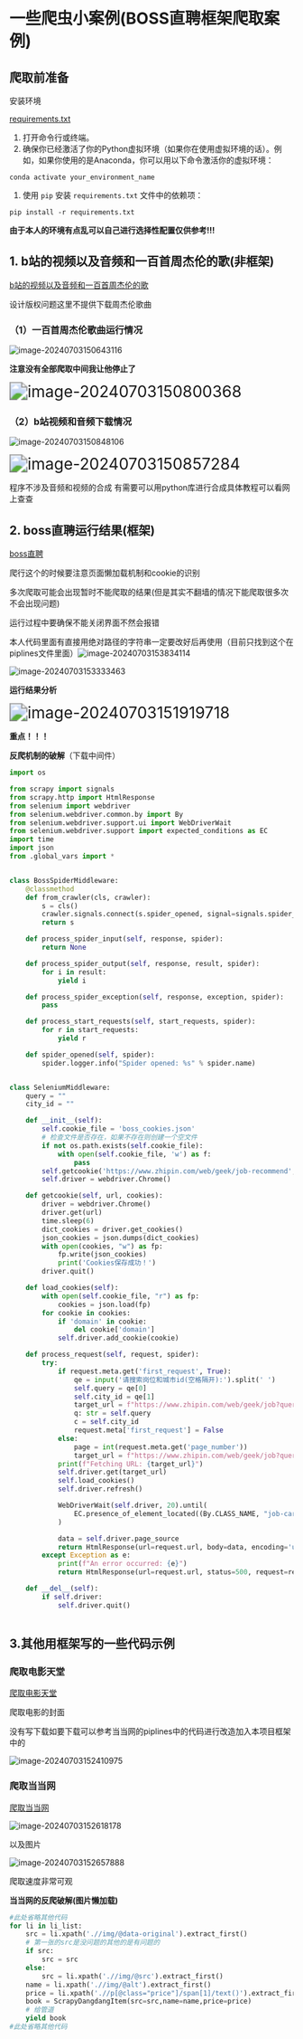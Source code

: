 # 一些爬虫小案例(BOSS直聘框架爬取案例)

## 爬取前准备

安装环境

 [requirements.txt](requirements.txt) 

1. 打开命令行或终端。
2. 确保你已经激活了你的Python虚拟环境（如果你在使用虚拟环境的话）。例如，如果你使用的是Anaconda，你可以用以下命令激活你的虚拟环境：

```shell
conda activate your_environment_name
```

1. 使用 `pip` 安装 `requirements.txt` 文件中的依赖项：

```shell
pip install -r requirements.txt
```

**由于本人的环境有点乱可以自己进行选择性配置仅供参考!!!**

## 1. b站的视频以及音频和一百首周杰伦的歌(非框架)

 [b站的视频以及音频和一百首周杰伦的歌](b站的视频以及音频和一百首周杰伦的歌) 

设计版权问题这里不提供下载周杰伦歌曲

### （1）一百首周杰伦歌曲运行情况

![image-20240703150643116](assets/image-20240703150643116.png)

**注意没有全部爬取中间我让他停止了**

<img src="assets/image-20240703150800368.png" alt="image-20240703150800368" style="zoom:200%;" />

### （2）b站视频和音频下载情况

![image-20240703150848106](assets/image-20240703150848106.png)

<img src="assets/image-20240703150857284.png" alt="image-20240703150857284" style="zoom: 200%;" />

程序不涉及音频和视频的合成 有需要可以用python库进行合成具体教程可以看网上查查

## 2. boss直聘运行结果(框架)

 [boss直聘](boss直聘) 

爬行这个的时候要注意页面懒加载机制和cookie的识别

多次爬取可能会出现暂时不能爬取的结果(但是其实不翻墙的情况下能爬取很多次不会出现问题)

运行过程中要确保不能关闭界面不然会报错

本人代码里面有直接用绝对路径的字符串一定要改好后再使用（目前只找到这个在piplines文件里面）![image-20240703153834114](assets/image-20240703153834114.png)

![image-20240703153333463](assets/image-20240703153333463.png)

**运行结果分析**

<img src="assets/image-20240703151919718.png" alt="image-20240703151919718" style="zoom:200%;" />

**重点！！！**

**反爬机制的破解**（下载中间件）

```python
import os

from scrapy import signals
from scrapy.http import HtmlResponse
from selenium import webdriver
from selenium.webdriver.common.by import By
from selenium.webdriver.support.ui import WebDriverWait
from selenium.webdriver.support import expected_conditions as EC
import time
import json
from .global_vars import *


class BossSpiderMiddleware:
    @classmethod
    def from_crawler(cls, crawler):
        s = cls()
        crawler.signals.connect(s.spider_opened, signal=signals.spider_opened)
        return s

    def process_spider_input(self, response, spider):
        return None

    def process_spider_output(self, response, result, spider):
        for i in result:
            yield i

    def process_spider_exception(self, response, exception, spider):
        pass

    def process_start_requests(self, start_requests, spider):
        for r in start_requests:
            yield r

    def spider_opened(self, spider):
        spider.logger.info("Spider opened: %s" % spider.name)


class SeleniumMiddleware:
    query = ""
    city_id = ""

    def __init__(self):
        self.cookie_file = 'boss_cookies.json'
        # 检查文件是否存在，如果不存在则创建一个空文件
        if not os.path.exists(self.cookie_file):
            with open(self.cookie_file, 'w') as f:
                pass
        self.getcookie('https://www.zhipin.com/web/geek/job-recommend', self.cookie_file)
        self.driver = webdriver.Chrome()

    def getcookie(self, url, cookies):
        driver = webdriver.Chrome()
        driver.get(url)
        time.sleep(6)
        dict_cookies = driver.get_cookies()
        json_cookies = json.dumps(dict_cookies)
        with open(cookies, "w") as fp:
            fp.write(json_cookies)
            print('Cookies保存成功！')
        driver.quit()

    def load_cookies(self):
        with open(self.cookie_file, "r") as fp:
            cookies = json.load(fp)
        for cookie in cookies:
            if 'domain' in cookie:
                del cookie['domain']
            self.driver.add_cookie(cookie)

    def process_request(self, request, spider):
        try:
            if request.meta.get('first_request', True):
                qe = input('请搜索岗位和城市id(空格隔开):').split(' ')
                self.query = qe[0]
                self.city_id = qe[1]
                target_url = f"https://www.zhipin.com/web/geek/job?query={self.query}&city={self.city_id}&page=1"
                q: str = self.query
                c = self.city_id
                request.meta['first_request'] = False
            else:
                page = int(request.meta.get('page_number'))
                target_url = f"https://www.zhipin.com/web/geek/job?query={self.query}&city={self.city_id}&page={page}"
            print(f"Fetching URL: {target_url}")
            self.driver.get(target_url)
            self.load_cookies()
            self.driver.refresh()

            WebDriverWait(self.driver, 20).until(
                EC.presence_of_element_located((By.CLASS_NAME, "job-card-wrapper"))
            )

            data = self.driver.page_source
            return HtmlResponse(url=request.url, body=data, encoding='utf-8', request=request)
        except Exception as e:
            print(f"An error occurred: {e}")
            return HtmlResponse(url=request.url, status=500, request=request)

    def __del__(self):
        if self.driver:
            self.driver.quit()



```

## 3.其他用框架写的一些代码示例

### 爬取电影天堂

 [爬取电影天堂](爬取电影天堂) 

爬取电影的封面

没有写下载如要下载可以参考当当网的piplines中的代码进行改造加入本项目框架中的

![image-20240703152410975](assets/image-20240703152410975.png)

### 爬取当当网

 [爬取当当网](爬取当当网) 

![image-20240703152618178](assets/image-20240703152618178.png)

以及图片

![image-20240703152657888](assets/image-20240703152657888.png)

爬取速度非常可观

**当当网的反爬破解(图片懒加载)**

```python
#此处省略其他代码
for li in li_list:
    src = li.xpath('.//img/@data-original').extract_first()
    # 第一张的src是没问题的其他的是有问题的
    if src:
        src = src
    else:
        src = li.xpath('.//img/@src').extract_first()
    name = li.xpath('.//img/@alt').extract_first()
    price = li.xpath('.//p[@class="price"]/span[1]/text()').extract_first()
    book = ScrapyDangdangItem(src=src,name=name,price=price)
    # 给管道
    yield book
#此处省略其他代码
```


